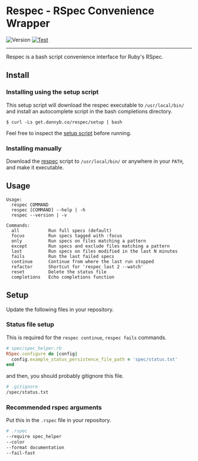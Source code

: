 # Respec - RSpec Convenience Wrapper

![Version](https://img.shields.io/badge/version-0.1.5-blue.svg)
[![Test](https://github.com/DannyBen/respec/actions/workflows/test.yml/badge.svg)](https://github.com/DannyBen/respec/actions/workflows/test.yml)

---

Respec is a bash script convenience interface for Ruby's RSpec.

## Install

### Installing using the setup script

This setup script will download the respec executable to `/usr/local/bin/` and
install an autocomplete script in the bash completions directory.

```shell
$ curl -Ls get.dannyb.co/respec/setup | bash
```

Feel free to inspect the [setup script](setup) before running.


### Installing manually

Download the [respec](respec) script to `/usr/local/bin/` or anywhere in your
`PATH`, and make it executable.


## Usage

```
Usage:
  respec COMMAND
  respec [COMMAND] --help | -h
  respec --version | -v

Commands:
  all           Run full specs (default)
  focus         Run specs tagged with :focus
  only          Run specs on files matching a pattern
  except        Run specs and exclude files matching a pattern
  last          Run specs on files modified in the last N minutes
  fails         Run the last failed specs
  continue      Continue from where the last run stopped
  refactor      Shortcut for 'respec last 2 --watch'
  reset         Delete the status file
  completions   Echo completions function
```

## Setup 

Update the following files in your repository.

### Status file setup

This is required for the `respec continue`, `respec fails` commands.


```ruby
# spec/spec_helper.rb
RSpec.configure do |config|
  config.example_status_persistence_file_path = 'spec/status.txt'
end
```

and then, you should probably gitignore this file.

```bash
# .gitignore
/spec/status.txt
```

### Recommended rspec arguments

Put this in the `.rspec` file in your repository.


```bash
# .rspec
--require spec_helper
--color
--format documentation
--fail-fast
```
